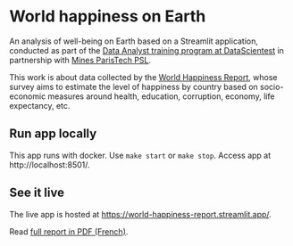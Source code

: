 # World happiness on Earth

An analysis of well-being on Earth based on a Streamlit application, conducted as part of the [Data Analyst training program at DataScientest](https://datascientest.com/formation-data-analyst) in partnership with [Mines ParisTech PSL](https://executive-education.minesparis.psl.eu/).

This work is about data collected by the [World Happiness Report](https://worldhappiness.report/), whose survey aims to estimate the level of happiness by country based on socio-economic measures around health, education, corruption, economy, life expectancy, etc.

## Run app locally

This app runs with docker. Use ```make start``` or ```make stop```. Access app at http://localhost:8501/.

## See it live

The live app is hosted at https://world-happiness-report.streamlit.app/.

Read [full report in PDF (French)](https://www.nobots.fr/docs/dst-whr.pdf).
